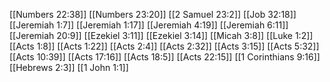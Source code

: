 [[Numbers 22:38]]
[[Numbers 23:20]]
[[2 Samuel 23:2]]
[[Job 32:18]]
[[Jeremiah 1:7]]
[[Jeremiah 1:17]]
[[Jeremiah 4:19]]
[[Jeremiah 6:11]]
[[Jeremiah 20:9]]
[[Ezekiel 3:11]]
[[Ezekiel 3:14]]
[[Micah 3:8]]
[[Luke 1:2]]
[[Acts 1:8]]
[[Acts 1:22]]
[[Acts 2:4]]
[[Acts 2:32]]
[[Acts 3:15]]
[[Acts 5:32]]
[[Acts 10:39]]
[[Acts 17:16]]
[[Acts 18:5]]
[[Acts 22:15]]
[[1 Corinthians 9:16]]
[[Hebrews 2:3]]
[[1 John 1:1]]
